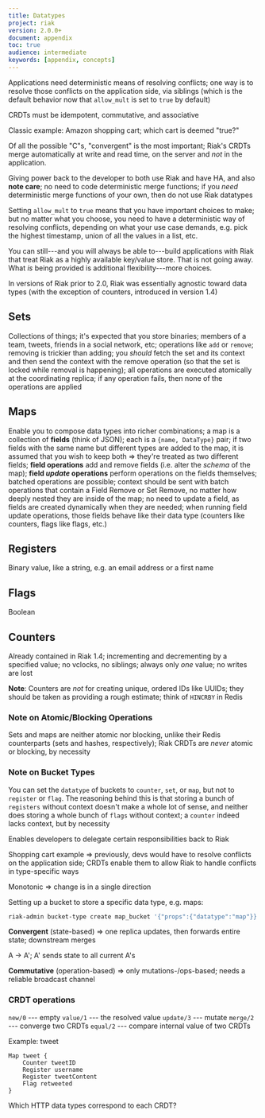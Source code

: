 ```yaml
---
title: Datatypes
project: riak
version: 2.0.0+
document: appendix
toc: true
audience: intermediate
keywords: [appendix, concepts]
---
```


Applications need deterministic means of resolving conflicts; one way is to resolve those conflicts on the application side, via siblings (which is the default behavior now that `allow_mult` is set to `true` by default)

CRDTs must be idempotent, commutative, and associative

Classic example: Amazon shopping cart; which cart is deemed "true?"

Of all the possible "C"s, "convergent" is the most important; Riak's CRDTs merge automatically at write and read time, on the server and _not_ in the application.

Giving power back to the developer to both use Riak and have HA, and also **note care**; no need to code deterministic merge functions; if you _need_ deterministic merge functions of your own, then do not use Riak datatypes

Setting `allow_mult` to `true` means that you have important choices to make; but no matter what you choose, you need to have a deterministic way of resolving conflicts, depending on what your use case demands, e.g. pick the highest timestamp, union of all the values in a list, etc.

You can still---and you will always be able to---build applications with Riak that treat Riak as a highly available key/value store. That is not going away. What _is_ being provided is additional flexibility---more choices.

In versions of Riak prior to 2.0, Riak was essentially agnostic toward data types (with the exception of counters, introduced in version 1.4)

## Sets

Collections of things; it's expected that you store binaries; members of a team, tweets, friends in a social network, etc; operations like `add` or `remove`; removing is trickier than adding; you _should_ fetch the set and its context and then send the context with the remove operation (so that the set is locked while removal is happening); all operations are executed atomically at the coordinating replica; if any operation fails, then none of the operations are applied

## Maps

Enable you to compose data types into richer combinations; a map is a collection of **fields** (think of JSON); each is a `{name, DataType}` pair; if two fields with the same name but different types are added to the map, it is assumed that you wish to keep both => they're treated as two different fields; **field operations** add and remove fields (i.e. alter the _schema_ of the map); **field _update_ operations** perform operations on the fields themselves; batched operations are possible; context should be sent with batch operations that contain a Field Remove or Set Remove, no matter how deeply nested they are inside of the map; no need to update a field, as fields are created dynamically when they are needed; when running field update operations, those fields behave like their data type (counters like counters, flags like flags, etc.)

## Registers

Binary value, like a string, e.g. an email address or a first name

## Flags

Boolean

## Counters

Already contained in Riak 1.4; incrementing and decrementing by a specified value; no vclocks, no siblings; always only _one_ value; no writes are lost

**Note**: Counters are _not_ for creating unique, ordered IDs like UUIDs; they should be taken as providing a rough estimate; think of `HINCRBY` in Redis

### Note on Atomic/Blocking Operations

Sets and maps are neither atomic nor blocking, unlike their Redis counterparts (sets and hashes, respectively); Riak CRDTs are _never_ atomic or blocking, by necessity

### Note on Bucket Types

You can set the `datatype` of buckets to `counter`, `set`, or `map`, but not to `register` or `flag`. The reasoning behind this is that storing a bunch of `registers` without context doesn't make a whole lot of sense, and neither does storing a whole bunch of `flags` without context; a `counter` indeed lacks context, but by necessity

Enables developers to delegate certain responsibilities back to Riak

Shopping cart example => previously, devs would have to resolve conflicts on the application side; CRDTs enable them to allow Riak to handle conflicts in type-specific ways

Monotonic => change is in a single direction

Setting up a bucket to store a specific data type, e.g. maps:

```bash
riak-admin bucket-type create map_bucket '{"props":{"datatype":"map"}}''
```

**Convergent** (state-based) => one replica updates, then forwards entire state; downstream merges

A -> A'; A' sends state to all current A's

**Commutative** (operation-based) => only mutations-/ops-based; needs a reliable broadcast channel

### CRDT operations

`new/0` --- empty
`value/1` --- the resolved value
`update/3` --- mutate
`merge/2` --- converge two CRDTs
`equal/2` --- compare internal value of two CRDTs

Example: tweet

```
Map tweet {
    Counter tweetID
    Register username
    Register tweetContent
    Flag retweeted
}
```

Which HTTP data types correspond to each CRDT?